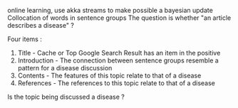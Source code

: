 online learning, use akka streams to make possible a bayesian update
Collocation of words in sentence groups
The question is whether "an article describes a disease" ?

Four items :

1. Title - Cache or Top Google Search Result has an item in the positive
2. Introduction - The connection between sentence groups resemble a pattern for a disease discussion
3. Contents - The features of this topic relate to that of a disease
4. References - The references to this topic relate to that of a disease

Is the topic being discussed a disease ?